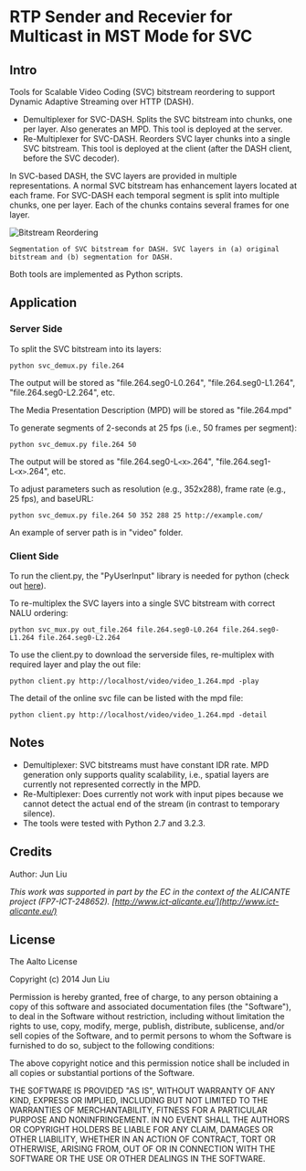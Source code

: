 # RTP Sender and Recevier for Multicast in MST Mode for SVC #

## Intro ##

Tools for Scalable Video Coding (SVC) bitstream reordering to support Dynamic Adaptive Streaming over HTTP (DASH).

* Demultiplexer for SVC-DASH. Splits the SVC bitstream into chunks, one per layer. Also generates an MPD. This tool is deployed at the server.
* Re-Multiplexer for SVC-DASH. Reorders SVC layer chunks into a single SVC bitstream. This tool is deployed at the client (after the DASH client, before the SVC decoder).

In SVC-based DASH, the SVC layers are provided in multiple representations. A normal SVC bitstream has enhancement layers located at each frame. For SVC-DASH each temporal segment is split into multiple chunks, one per layer. Each of the chunks contains several frames for one layer.

![Bitstream Reordering](https://sourceforge.net/p/svc-demux-mux/code/ci/master/tree/bitstream-reordering.jpg?format=raw "Segmentation of SVC bitstream for DASH. SVC layers in <a> original bitstream and <b> segmentation for DASH.")

    Segmentation of SVC bitstream for DASH. SVC layers in (a) original bitstream and (b) segmentation for DASH.

Both tools are implemented as Python scripts.


## Application ##

### Server Side ###

To split the SVC bitstream into its layers: 

    python svc_demux.py file.264

The output will be stored as "file.264.seg0-L0.264", "file.264.seg0-L1.264", "file.264.seg0-L2.264", etc.

The Media Presentation Description (MPD) will be stored as "file.264.mpd"


To generate segments of 2-seconds at 25 fps (i.e., 50 frames per segment):

    python svc_demux.py file.264 50

The output will be stored as "file.264.seg0-L`<`x`>`.264", "file.264.seg1-L`<`x`>`.264",  etc.


To adjust parameters such as resolution (e.g., 352x288), frame rate (e.g., 25 fps), and baseURL:

    python svc_demux.py file.264 50 352 288 25 http://example.com/

An example of server path is in "video" folder.

### Client Side ###

To run the client.py, the "PyUserInput" library is needed for python (check out [here](https://github.com/SavinaRoja/PyUserInput)).

To re-multiplex the SVC layers into a single SVC bitstream with correct NALU ordering: 

    python svc_mux.py out_file.264 file.264.seg0-L0.264 file.264.seg0-L1.264 file.264.seg0-L2.264

To use the client.py to download the serverside files, re-multiplex with required layer and play the out file:

    python client.py http://localhost/video/video_1.264.mpd -play

The detail of the online svc file can be listed with the mpd file:

    python client.py http://localhost/video/video_1.264.mpd -detail


## Notes ##

* Demultiplexer: SVC bitstreams must have constant IDR rate. MPD generation only supports quality scalability, i.e., spatial layers are currently not represented correctly in the MPD.
* Re-Multiplexer: Does currently not work with input pipes because we cannot detect the actual end of the stream (in contrast to temporary silence). 
* The tools were tested with Python 2.7 and 3.2.3.

## Credits

Author: Jun Liu


*This work was supported in part by the EC in the context of the ALICANTE project (FP7-ICT-248652). [http://www.ict-alicante.eu/](http://www.ict-alicante.eu/)*


## License ##

The Aalto License

Copyright (c) 2014 Jun Liu

Permission is hereby granted, free of charge, to any person obtaining a copy 
of this software and associated documentation files (the "Software"), to deal
in the Software without restriction, including without limitation the rights
to use, copy, modify, merge, publish, distribute, sublicense, and/or sell
copies of the Software, and to permit persons to whom the Software is
furnished to do so, subject to the following conditions:

The above copyright notice and this permission notice shall be included in
all copies or substantial portions of the Software.

THE SOFTWARE IS PROVIDED "AS IS", WITHOUT WARRANTY OF ANY KIND, EXPRESS OR
IMPLIED, INCLUDING BUT NOT LIMITED TO THE WARRANTIES OF MERCHANTABILITY,
FITNESS FOR A PARTICULAR PURPOSE AND NONINFRINGEMENT. IN NO EVENT SHALL THE
AUTHORS OR COPYRIGHT HOLDERS BE LIABLE FOR ANY CLAIM, DAMAGES OR OTHER
LIABILITY, WHETHER IN AN ACTION OF CONTRACT, TORT OR OTHERWISE, ARISING FROM,
OUT OF OR IN CONNECTION WITH THE SOFTWARE OR THE USE OR OTHER DEALINGS IN
THE SOFTWARE.
